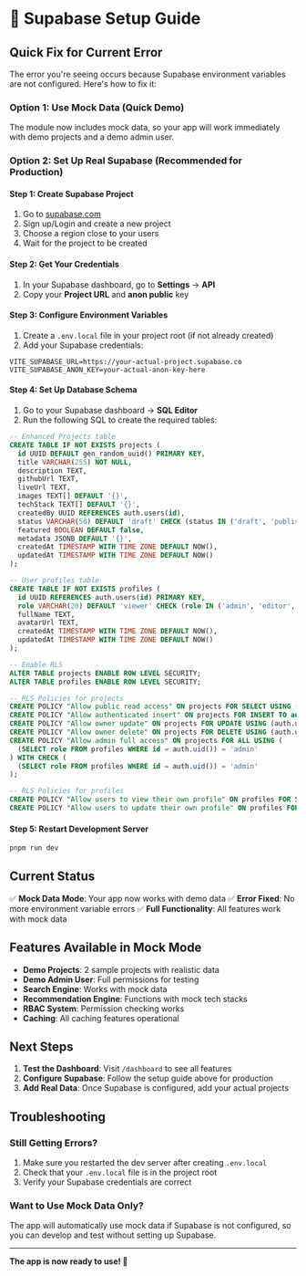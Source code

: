 # 🚀 Supabase Setup Guide

## Quick Fix for Current Error

The error you're seeing occurs because Supabase environment variables are not configured. Here's how to fix it:

### Option 1: Use Mock Data (Quick Demo)
The module now includes mock data, so your app will work immediately with demo projects and a demo admin user.

### Option 2: Set Up Real Supabase (Recommended for Production)

#### Step 1: Create Supabase Project
1. Go to [supabase.com](https://supabase.com)
2. Sign up/Login and create a new project
3. Choose a region close to your users
4. Wait for the project to be created

#### Step 2: Get Your Credentials
1. In your Supabase dashboard, go to **Settings** → **API**
2. Copy your **Project URL** and **anon public** key

#### Step 3: Configure Environment Variables
1. Create a `.env.local` file in your project root (if not already created)
2. Add your Supabase credentials:

```env
VITE_SUPABASE_URL=https://your-actual-project.supabase.co
VITE_SUPABASE_ANON_KEY=your-actual-anon-key-here
```

#### Step 4: Set Up Database Schema
1. Go to your Supabase dashboard → **SQL Editor**
2. Run the following SQL to create the required tables:

```sql
-- Enhanced Projects table
CREATE TABLE IF NOT EXISTS projects (
  id UUID DEFAULT gen_random_uuid() PRIMARY KEY,
  title VARCHAR(255) NOT NULL,
  description TEXT,
  githubUrl TEXT,
  liveUrl TEXT,
  images TEXT[] DEFAULT '{}',
  techStack TEXT[] DEFAULT '{}',
  createdBy UUID REFERENCES auth.users(id),
  status VARCHAR(50) DEFAULT 'draft' CHECK (status IN ('draft', 'published', 'archived')),
  featured BOOLEAN DEFAULT false,
  metadata JSONB DEFAULT '{}',
  createdAt TIMESTAMP WITH TIME ZONE DEFAULT NOW(),
  updatedAt TIMESTAMP WITH TIME ZONE DEFAULT NOW()
);

-- User profiles table
CREATE TABLE IF NOT EXISTS profiles (
  id UUID REFERENCES auth.users(id) PRIMARY KEY,
  role VARCHAR(20) DEFAULT 'viewer' CHECK (role IN ('admin', 'editor', 'viewer')),
  fullName TEXT,
  avatarUrl TEXT,
  createdAt TIMESTAMP WITH TIME ZONE DEFAULT NOW(),
  updatedAt TIMESTAMP WITH TIME ZONE DEFAULT NOW()
);

-- Enable RLS
ALTER TABLE projects ENABLE ROW LEVEL SECURITY;
ALTER TABLE profiles ENABLE ROW LEVEL SECURITY;

-- RLS Policies for projects
CREATE POLICY "Allow public read access" ON projects FOR SELECT USING (status = 'published');
CREATE POLICY "Allow authenticated insert" ON projects FOR INSERT TO authenticated WITH CHECK (auth.uid() = createdBy);
CREATE POLICY "Allow owner update" ON projects FOR UPDATE USING (auth.uid() = createdBy) WITH CHECK (auth.uid() = createdBy);
CREATE POLICY "Allow owner delete" ON projects FOR DELETE USING (auth.uid() = createdBy);
CREATE POLICY "Allow admin full access" ON projects FOR ALL USING (
  (SELECT role FROM profiles WHERE id = auth.uid()) = 'admin'
) WITH CHECK (
  (SELECT role FROM profiles WHERE id = auth.uid()) = 'admin'
);

-- RLS Policies for profiles
CREATE POLICY "Allow users to view their own profile" ON profiles FOR SELECT USING (auth.uid() = id);
CREATE POLICY "Allow users to update their own profile" ON profiles FOR UPDATE USING (auth.uid() = id);
```

#### Step 5: Restart Development Server
```bash
pnpm run dev
```

## Current Status

✅ **Mock Data Mode**: Your app now works with demo data
✅ **Error Fixed**: No more environment variable errors
✅ **Full Functionality**: All features work with mock data

## Features Available in Mock Mode

- **Demo Projects**: 2 sample projects with realistic data
- **Demo Admin User**: Full permissions for testing
- **Search Engine**: Works with mock data
- **Recommendation Engine**: Functions with mock tech stacks
- **RBAC System**: Permission checking works
- **Caching**: All caching features operational

## Next Steps

1. **Test the Dashboard**: Visit `/dashboard` to see all features
2. **Configure Supabase**: Follow the setup guide above for production
3. **Add Real Data**: Once Supabase is configured, add your actual projects

## Troubleshooting

### Still Getting Errors?
1. Make sure you restarted the dev server after creating `.env.local`
2. Check that your `.env.local` file is in the project root
3. Verify your Supabase credentials are correct

### Want to Use Mock Data Only?
The app will automatically use mock data if Supabase is not configured, so you can develop and test without setting up Supabase.

---

**The app is now ready to use! 🎉**

